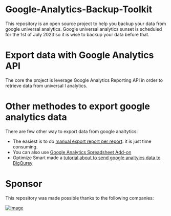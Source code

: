 # Google-Analytics-Backup-Toolkit
This repository is an open source project to help you backup your data from google universal analytics. Google universal analytics sunset is scheduled for the 1st of July 2023 so it is wise to backup your data before that.

# Export data with Google Analytics API
The core the project is leverage Google Analytics Reporting API in order to retrieve data from universal l analytics.


# Other methodes to export google analytics data

There are few other way to export data from google analtytics:
- The easiest is to do [manual export report per report](https://support.google.com/analytics/answer/1038573?hl=en). it is just time consuming.
- You can also use [Google Analytics Spreadsheet Add-on](https://developers.google.com/analytics/solutions/google-analytics-spreadsheet-add-on)
- Optimize Smart made a [tutorial about to send google analtyics data to BigQurey](https://www.optimizesmart.com/sending-google-analytics-data-to-bigquery-without-360/)

# Sponsor 

This repository was made possible thanks to the following companies:

[![image](https://user-images.githubusercontent.com/6319913/189335091-4ed43a58-ead2-49df-895a-cf4ac0e09aa9.png)](https://www.tetriz.io/)
